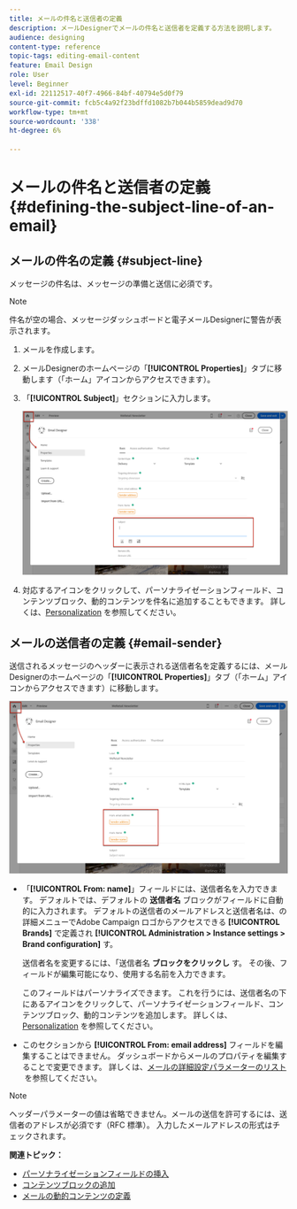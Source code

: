 ```yaml
---
title: メールの件名と送信者の定義
description: メールDesignerでメールの件名と送信者を定義する方法を説明します。
audience: designing
content-type: reference
topic-tags: editing-email-content
feature: Email Design
role: User
level: Beginner
exl-id: 22112517-40f7-4966-84bf-40794e5d0f79
source-git-commit: fcb5c4a92f23bdffd1082b7b044b5859dead9d70
workflow-type: tm+mt
source-wordcount: '338'
ht-degree: 6%

---
```


# メールの件名と送信者の定義{#defining-the-subject-line-of-an-email}

## メールの件名の定義 {#subject-line}

メッセージの件名は、メッセージの準備と送信に必須です。

>[!NOTE]
>
>件名が空の場合、メッセージダッシュボードと電子メールDesignerに警告が表示されます。

1. メールを作成します。
1. メールDesignerのホームページの「**[!UICONTROL Properties]**」タブに移動します（「ホーム」アイコンからアクセスできます）。
1. 「**[!UICONTROL Subject]**」セクションに入力します。

   ![](assets/email_designer_subject.png)

1. 対応するアイコンをクリックして、パーソナライゼーションフィールド、コンテンツブロック、動的コンテンツを件名に追加することもできます。 詳しくは、[Personalization](../../designing/using/personalization.md) を参照してください。

## メールの送信者の定義 {#email-sender}

送信されるメッセージのヘッダーに表示される送信者名を定義するには、メールDesignerのホームページの「**[!UICONTROL Properties]**」タブ（「ホーム」アイコンからアクセスできます）に移動します。

![](assets/delivery_content_edition16.png)

* 「**[!UICONTROL From: name]**」フィールドには、送信者名を入力できます。 デフォルトでは、デフォルトの **送信者名** ブロックがフィールドに自動的に入力されます。 デフォルトの送信者のメールアドレスと送信者名は、の詳細メニューでAdobe Campaign ロゴからアクセスできる **[!UICONTROL Brands]** で定義され **[!UICONTROL Administration > Instance settings > Brand configuration]** す。

  送信者名を変更するには、「送信者名 **ブロックをクリックし** す。 その後、フィールドが編集可能になり、使用する名前を入力できます。

  このフィールドはパーソナライズできます。 これを行うには、送信者名の下にあるアイコンをクリックして、パーソナライゼーションフィールド、コンテンツブロック、動的コンテンツを追加します。 詳しくは、[Personalization](../../designing/using/personalization.md) を参照してください。

* このセクションから **[!UICONTROL From: email address]** フィールドを編集することはできません。 ダッシュボードからメールのプロパティを編集することで変更できます。 詳しくは、[&#x200B; メールの詳細設定パラメーターのリスト &#x200B;](../../administration/using/configuring-email-channel.md#advanced-parameters) を参照してください。

>[!NOTE]
>
>ヘッダーパラメーターの値は省略できません。メールの送信を許可するには、送信者のアドレスが必須です（RFC 標準）。 入力したメールアドレスの形式はチェックされます。

**関連トピック：**

* [パーソナライゼーションフィールドの挿入](../../designing/using/personalization.md#inserting-a-personalization-field)
* [コンテンツブロックの追加](../../designing/using/personalization.md#adding-a-content-block)
* [メールの動的コンテンツの定義](../../designing/using/personalization.md#defining-dynamic-content-in-an-email)

